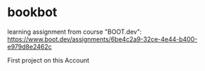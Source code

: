 # bookbot

learning assignment from course "BOOT.dev":
https://www.boot.dev/assignments/6be4c2a9-32ce-4e44-b400-e979d8e2462c

First project on this Account